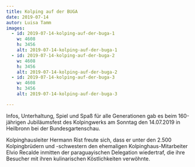 ```yaml
---
title: Kolping auf der BUGA
date: 2019-07-14
autor: Luisa Tamm
images:
  - id: 2019-07-14-kolping-auf-der-buga-1
    w: 4608
    h: 3456
    alt: 2019-07-14-kolping-auf-der-buga-1
  - id: 2019-07-14-kolping-auf-der-buga-2
    w: 4608
    h: 3456
    alt: 2019-07-14-kolping-auf-der-buga-2
  - id: 2019-07-14-kolping-auf-der-buga-3
    w: 4608
    h: 3456
    alt: 2019-07-14-kolping-auf-der-buga-3

---
```

<!--mehr-->
Infos, Unterhaltung, Spiel und Spaß für alle Generationen gab es beim 160-jährigen Jubiläumsfest des Kolpingwerks am Sonntag den 14.07.2019 in Heilbronn bei der Bundesgartenschau.

Kolpinghausleiter Hermann Rist freute sich, dass er unter den 2.500 Kolpingbrüdern und -schwestern den ehemaligen Kolpinghaus-Mitarbeiter Elvio Recalde inmitten der paraguayischen Delegation wiedertraf, die ihre Besucher mit ihren kulinarischen Köstlichkeiten verwöhnte.
